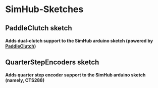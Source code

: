 # SimHub-Sketches

## PaddleClutch sketch
#### Adds dual-clutch support to the SimHub arduino sketch (powered by [PaddleClutch](https://github.com/MorGuux/PaddleClutch))

## QuarterStepEncoders sketch
#### Adds quarter step encoder support to the SimHub arduino sketch (namely, CTS288)
